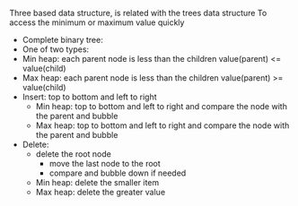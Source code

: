 Three based data structure, is related with the trees data structure
To access the minimum or maximum value quickly
- Complete binary tree: 
- One of two types: 
- Min heap: each parent node is less than the children value(parent) <= value(child)
- Max heap: each parent node is less than the children value(parent) >= value(child)
- Insert: top to bottom and left to right
	- Min heap: top to bottom and left to right and compare the node with the parent and bubble
	- Max heap: top to bottom and left to right and compare the node with the parent and bubble
- Delete:
	- delete the root node
		- move the last node to the root
		- compare and bubble down if needed
	- Min heap: delete the smaller item
	- Max heap: delete the greater value